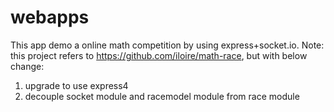 webapps
=======

This app demo a online math competition by using express+socket.io. 
Note: this project refers to https://github.com/iloire/math-race, but with below change:
1. upgrade to use express4
2. decouple socket module and racemodel module from race module
